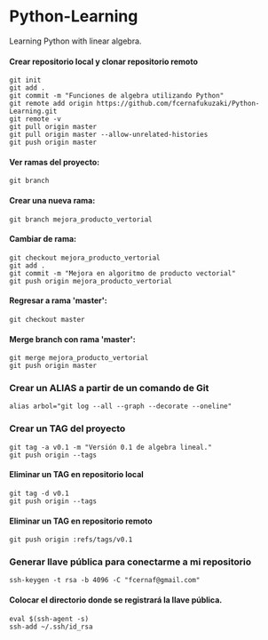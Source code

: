 # Python-Learning
Learning Python with linear algebra.

#### Crear repositorio local y clonar repositorio remoto
~~~~
git init
git add .
git commit -m "Funciones de algebra utilizando Python"
git remote add origin https://github.com/fcernafukuzaki/Python-Learning.git
git remote -v
git pull origin master
git pull origin master --allow-unrelated-histories
git push origin master
~~~~
#### Ver ramas del proyecto:
~~~~
git branch
~~~~
#### Crear una nueva rama:
~~~~
git branch mejora_producto_vertorial
~~~~
#### Cambiar de rama:
~~~~
git checkout mejora_producto_vertorial
git add .
git commit -m "Mejora en algoritmo de producto vectorial"
git push origin mejora_producto_vertorial
~~~~
#### Regresar a rama 'master':
~~~~
git checkout master
~~~~
#### Merge branch con rama 'master':
~~~~
git merge mejora_producto_vertorial
git push origin master
~~~~
### Crear un ALIAS a partir de un comando de Git
~~~~
alias arbol="git log --all --graph --decorate --oneline"
~~~~
### Crear un TAG del proyecto
~~~~
git tag -a v0.1 -m "Versión 0.1 de algebra lineal."
git push origin --tags
~~~~
#### Eliminar un TAG en repositorio local
~~~~
git tag -d v0.1
git push origin --tags
~~~~
#### Eliminar un TAG en repositorio remoto
~~~~
git push origin :refs/tags/v0.1
~~~~
### Generar llave pública para conectarme a mi repositorio
~~~~
ssh-keygen -t rsa -b 4096 -C "fcernaf@gmail.com"
~~~~
#### Colocar el directorio donde se registrará la llave pública.
~~~~
eval $(ssh-agent -s)
ssh-add ~/.ssh/id_rsa
~~~~
